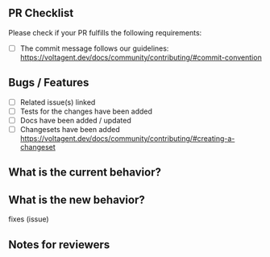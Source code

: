 ## PR Checklist

Please check if your PR fulfills the following requirements:

- [ ] The commit message follows our guidelines: https://voltagent.dev/docs/community/contributing/#commit-convention

## Bugs / Features

- [ ] Related issue(s) linked
- [ ] Tests for the changes have been added
- [ ] Docs have been added / updated
- [ ] Changesets have been added https://voltagent.dev/docs/community/contributing/#creating-a-changeset

## What is the current behavior?

## What is the new behavior?

fixes (issue)

## Notes for reviewers

<!-- Add any notes/questions you may have for reviewers -->
